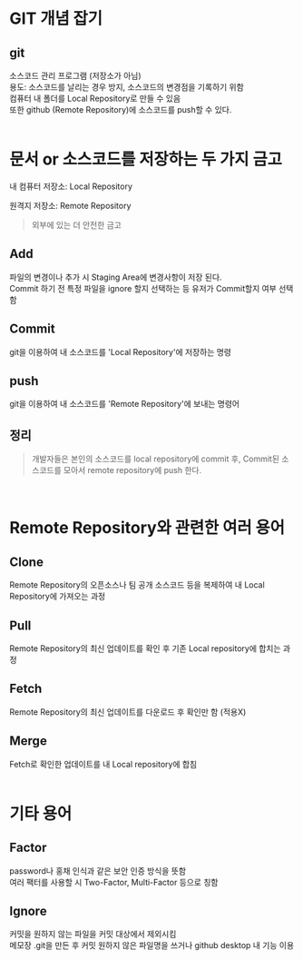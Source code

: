 # GIT 개념 잡기
## git <br>
소스코드 관리 프로그램 (저장소가 아님)<br>
용도: 소스코드를 날리는 경우 방지, 소스코드의 변경점을 기록하기 위함<br>
컴퓨터 내 폴더를 Local Repository로 만들 수 있음 <br>
또한 github (Remote Repository)에 소스코드를 push할 수 있다. <br>
<br>

# 문서 or 소스코드를 저장하는 두 가지 금고
내 컴퓨터 저장소: Local Repository  <br>

원격지 저장소: Remote Repository  <br>
> 외부에 있는 더 안전한 금고

## Add
파일의 변경이나 추가 시 Staging Area에 변경사항이 저장 된다. <br>
Commit 하기 전 특정 파일을 ignore 할지 선택하는 등 유저가 Commit할지 여부 선택함

## Commit 
git을 이용하여 내 소스코드를 'Local Repository'에 저장하는 명령 <br>

## push
git을 이용하여 내 소스코드를 'Remote Repository'에 보내는 명령어 <br>

## 정리

> 개발자들은 본인의 소스코드를 local repository에 commit 후, Commit된 소스코드를 모아서 remote repository에 push 한다.

<br>

# Remote Repository와 관련한 여러 용어

## Clone
Remote Repository의 오픈소스나 팀 공개 소스코드 등을 복제하여 내 Local Repository에 가져오는 과정 <br>

## Pull
Remote Repository의 최신 업데이트를 확인 후 기존 Local repository에 합치는 과정

## Fetch
Remote Repository의 최신 업데이트를 다운로드 후 확인만 함 (적용X)

## Merge
Fetch로 확인한 업데이트를 내 Local repository에 합침
<br>
<br>

# 기타 용어
## Factor 
password나 홍채 인식과 같은 보안 인증 방식을 뜻함 <br>여러 팩터를 사용할 시 Two-Factor, Multi-Factor 등으로 칭함 

## Ignore 
커밋을 원하지 않는 파일을 커밋 대상에서 제외시킴 <br>
메모장 .git을 만든 후 커밋 원하지 않은 파일명을 쓰거나 github desktop 내 기능 이용
